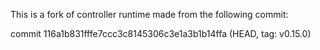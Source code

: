 This is a fork of controller runtime made from the following commit:

commit 116a1b831fffe7ccc3c8145306c3e1a3b1b14ffa (HEAD, tag: v0.15.0)
